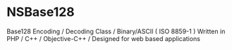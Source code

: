 NSBase128
=========

Base128 Encoding / Decoding Class / Binary/ASCII ( ISO 8859-1 ) Written in PHP / C++ / Objective-C++ / Designed for web based applications 
